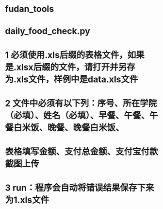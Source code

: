 # fudan_tools

# daily_food_check.py
# 1 必须使用.xls后缀的表格文件，如果是.xlsx后缀的文件，请打开并另存为.xls文件，样例中是data.xls文件
# 2 文件中必须有以下列：序号、所在学院（必填）、姓名（必填）、早餐、午餐、午餐白米饭、晚餐、晚餐白米饭、
#    表格填写金额、支付总金额、支付宝付款截图上传
# 3 run：程序会自动将错误结果保存下来为1.xls文件
